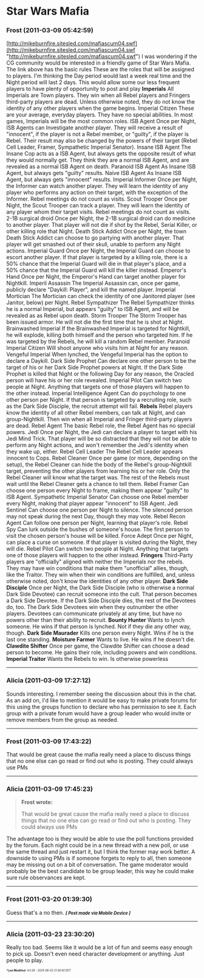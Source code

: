 # Star Wars Mafia

### **Frost** (2011-03-09 05:42:59)

[http://mikeburnfire.sitesled.com/mafiascum04.swf](http://mikeburnfire.sitesled.com/mafiascum04.swf "http://mikeburnfire.sitesled.com/mafiascum04.swf")
I was wondering if the CG community would be interested in a friendly game of Star Wars Mafia. The link above has the basic rules
These are the roles that will be assigned to players. I'm thinking the Day period would last a week real time and the Night period will last 2 days.
This would allow some our less frequent players to have plenty of opportunity to post and play
**Imperials**
All Imperials are Town players. They win when all Rebel players and Fringers third-party players are dead. Unless otherwise noted, they do not know the identity of any other players when the game begins.
Imperial Citizen
These are your average, everyday players. They have no special abilities. In most games, Imperials will be the most common roles.
ISB Agent
Once per Night, ISB Agents can Investigate another player. They will receive a result of "innocent", if the player is not a Rebel member, or "guilty", if the player is Rebel. Their result may also be changed by the powers of their target (Rebel Cell Leader, Framer, Sympathetic Imperial Senator).
Insane ISB Agent
The Insane Cop acts as a ISB Agent, but always gets the opposite result of what they would normally get. They think they are a normal ISB Agent, and are revealed as a normal ISB Agent on death.
Paranoid ISB Agent
As Insane ISB Agent, but always gets "guilty" results.
Naive ISB Agent
As Insane ISB Agent, but always gets "innocent" results.
Imperial Informer
Once per Night, the Informer can watch another player. They will learn the identity of any player who performs any action on their target, with the exception of the Informer. Rebel meetings do not count as visits.
Scout Trooper
Once per Night, the Scout Trooper can track a player. They will learn the identity of any player whom their target visits. Rebel meetings do not count as visits.
2-1B surgical droid
Once per Night, the 2-1B surgical droid can do medicine to another player. That player will not die if shot by the Rebel, Serial Killer, or other killing role that Night.
Death Stick Addict
Once per Night, the town Death Stick Addict can choose to go partying with another player. That player will get smashed out of their skull, unable to perform any Night actions.
Imperial Guard
Once per Night, the Imperial Guard can choose to escort another player. If that player is targeted by a killing role, there is a 50% chance that the Imperial Guard will die in that player's place, and a 50% chance that the Imperial Guard will kill the killer instead.
Emperor's Hand
Once per Night, the Emperor's Hand can target another player for Nightkill.
Imperil Assassin
The Imperial Assassin can, once per game, publicly declare "Daykill: Player", and kill the named player.
Imperial Mortician
The Mortician can check the identity of one Janitored player (see Janitor, below) per Night.
Rebel Sympathizer
The Rebel Sympathizer thinks he is a normal Imperial, but appears "guilty" to ISB Agent, and will be revealed as as Rebel upon death.
Storm Trooper
The Storm Trooper has been issued armor. He will not die the first time that he is shot at Night.
Brainwashed Imperial
If the Brainwashed Imperial is targeted for Nightkill, he will explode, killing both himself and the person who targeted him. If he was targeted by the Rebels, he will kill a random Rebel member.
Paranoid Imperial Citizen
Will shoot anyone who visits him at Night for any reason.
Vengeful Imperial
When lynched, the Vengeful Imperial has the option to declare a Daykill.
Dark Side Prophet
Can declare one other person to be the target of his or her Dark Side Prophet powers at Night. If the Dark Side Prophet is killed that Night or the following Day for any reason, the Oracled person will have his or her role revealed.
Imperial Pilot
Can switch two people at Night. Anything that targets one of those players will happen to the other instead.
Imperial Intelligence Agent
Can do psychology to one other person per Night. If that person is targeted by a recruiting role, such as the Dark Side Disciple, the recruit attempt will fail.
**Rebels**
Rebel players know the identity of all other Rebel members, can talk at Night, and can group-Nightkill. Then win when all Imperial and Fringer third-party players are dead.
Rebel Agent
The basic Rebel role, the Rebel Agent has no special powers.
Jedi
Once per Night, the Jedi can declare a player to target with his Jedi Mind Trick. That player will be so distracted that they will not be able to perform any Night actions, and won't remember the Jedi's identity when they wake up, either.
Rebel Cell Leader
The Rebel Cell Leader appears innocent to Cops.
Rebel Cleaner
Once per game (or more, depending on the setup), the Rebel Cleaner can hide the body of the Rebel's group-Nightkill target, preventing the other players from learning his or her role. Only the Rebel Cleaner will know what the target was. The rest of the Rebels must wait until the Rebel Cleaner gets a chance to tell them.
Rebel Framer
Can choose one person every Night to frame, making them appear "guilty" to ISB Agent.
Sympathetic Imperial Senator
Can choose one Rebel member every Night, making that player appear "innocent" to ISB Agent.
Jedi Sentinel
Can choose one person per Night to silence. The silenced person may not speak during the next Day, though they may vote.
Rebel Recon Agent
Can follow one person per Night, learning that player's role.
Rebel Spy
Can lurk outside the bushes of someone's house. The first person to visit the chosen person's house will be killed.
Force Adept
Once per Night, can place a curse on someone. If that player is visited during the Night, they will die.
Rebel Pilot
Can switch two people at Night. Anything that targets one of those players will happen to the other instead.
**Fringers**
Third-Party players are "officially" aligned with neither the Imperials nor the rebels. They may have win conditions that make them "unofficial" allies, though, like the Traitor. They win when their win conditions are fulfilled, and, unless otherwise noted, don't know the identities of any other player.
**Dark Side Disciple**
Once per Night, the Dark Side Disciple (who is otherwise a normal Dark Side Devotee) can recruit someone into the cult. That person becomes a Dark Side Devotee. If the Dark Side Disciple dies, the rest of the Devotees do, too. The Dark Side Devotees win when they outnumber the other players. Devotees can communicate privately at any time, but have no powers other than their ability to recruit.
**Bounty Hunter**
Wants to lynch someone. He wins if that person is lynched. Not if they die any other way, though.
**Dark Side Maurader**
Kills one person every Night. Wins if he is the last one standing.
**Moisture Farmer**
Wants to live. He wins if he doesn't die.
**Clawdite Shifter**
Once per game, the Clawdite Shifter can choose a dead person to become. He gains their role, including powers and win conditions.
**Imperial Traitor**
Wants the Rebels to win. Is otherwise powerless

---

### **Alicia** (2011-03-09 17:27:12)

Sounds interesting. I remember seeing the discussion about this in the chat.
As an add on, I'd like to mention it would be easy to make private forums for this using the groups function to declare who has permission to see it. Each group with a private forum would have a group leader who would invite or remove members from the group as needed.

---

### **Frost** (2011-03-09 17:43:22)

That would be great cause the mafia really need a place to discuss things that no one else can go read or find out who is posting. They could always use PMs

---

### **Alicia** (2011-03-09 17:45:23)

> **Frost wrote:**
>
> That would be great cause the mafia really need a place to discuss things that no one else can go read or find out who is posting. They could always use PMs

The advantage too is they would be able to use the poll functions provided by the forum. Each night could be in a new thread with a new poll, or use the same thread and just restart it, but I think the former may work better.
A downside to using PMs is if someone forgets to reply to all, then someone may be missing out on a bit of conversation.
The game moderator would probably be the best candidate to be group leader, this way he could make sure rule observances are kept.

---

### **Frost** (2011-03-20 01:39:30)

Guess that's a no then.
<span style="font-size: 0.80em;">***[ Post made via Mobile Device ]***</span>

---

### **Alicia** (2011-03-23 23:30:20)

Really too bad. Seems like it would be a lot of fun and seems easy enough to pick up. Doesn't even need character development or anything. Just people to play.



<span style="font-size: 0.5em;">***Last Modified**: 4.0.28 - *2025-06-02 21:38:40 EDT*</span>